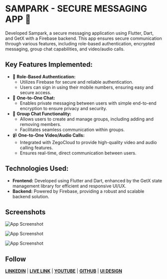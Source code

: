 
# SAMPARK - SECURE MESSAGING APP 📃

Developed Sampark, a secure messaging application using Flutter, Dart, and GetX with a Firebase backend. This app ensures secure communication through various features, including role-based authentication, encrypted messaging, group chat capabilities, and video/audio calls.


## Key Features Implemented:

- 🔐 **Role-Based Authentication:**
    - Utilizes Firebase for secure and reliable authentication.
    - Users can sign in using their mobile numbers, ensuring easy and secure access.
- 💬 **One-to-One Chat:**
    - Enables private messaging between users with simple end-to-end encryption to ensure privacy and security.
- 👥 **Group Chat Functionality:**
    - Allows users to create and manage groups, including adding and removing members.
    - Facilitates seamless communication within groups.
- 📹 **One-to-One Video/Audio Calls:**
    - Integrated with ZegoCloud to provide high-quality video and audio calling features.
    - Ensures real-time, direct communication between users.

## Technologies Used:
- **Frontend:** Developed using Flutter and Dart, enhanced by the GetX state management library for efficient and responsive UI/UX.
- **Backend:** Powered by Firebase, providing a robust and scalable backend solution.
## Screenshots

![App Screenshot](https://blogger.googleusercontent.com/img/b/R29vZ2xl/AVvXsEhMbED5cD-WLqsbpMJjfxbJK-5EEPrbtBzmrKkadjGOFpZSNE4l8qOC3pUpKUvLQVUdEKc_n1q-wqCFM1Sa88uunpopAoxYpSdHwAzuzHs1TdlKj0Z9h0OXJg9ABqJrQ8FJrADf_3wr4RGlx3As8pr0fkjxSAlpTek1tyadXgwkfk8CUg7eKeVBbD62AtUF/s3889/chat.png)

![App Screenshot](https://blogger.googleusercontent.com/img/b/R29vZ2xl/AVvXsEhy4_J4EXs4MpDP5tBeUJbiU-KUh6fctdE5e0gSVU1ZeCxbqGIPCBPIiXeFGGv7hHbIpwpUgIxaxAP9zrZ3qVF6Nvgnr0Mevi1ga1n8EgloRunzmgxO-jeNfvNfe66PEVyz8Kf6Z_mxsiHtsApUtQMNzIVVn2GZE7w_VXhpgJMckaaVZH8efXGxG0g0N8Jt/s3889/chat1.png)

![App Screenshot](https://blogger.googleusercontent.com/img/b/R29vZ2xl/AVvXsEg0dSxl_IKyQSZC-LlO-S0ptGhsFQxKovxvn7ChkxcQfaXLmiia6hQmLjmWtHIc4WS66S-uO8pm_JGLB5DTMgIOqYE2yUExDO4ZP10cvuA6vX3UmY5TJ7Fsq-ed4mvcfyObi8MZqkMYRI-8wOiesW64XcW8rLrf5XvKkhFkmN587iaWV44EKy84RUkHWdVe/s1947/chatdark.png)




## Follow
[**LINKEDIN**](https://www.linkedin.com/in/mrnitishkr/) | [**LIVE LINK**](https://mrnitishroy.github.io/Sampark/) | [**YOUTUBE**](https://www.youtube.com/watch?v=ezhBkc_gHDs&list=PLe9ZTrJrS7SmYGBICVGMUMoIVz2Jf9zeq&pp=iAQB) |  [**GITHUB**](https://github.com/MrNitishroy) | 
[**UI DESIGN**](https://www.figma.com/design/C9SJW6Fxn2INXkwK4IfId5/SMPARK?node-id=83-79&t=6lNkQGaNfEhq82xa-1)
